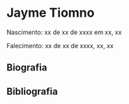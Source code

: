 # Jayme Tiomno

Nascimento: xx de xx de xxxx em xx, xx

Falecimento: xx de xx de xxxx, xx, xx

## Biografia

## Bibliografia
